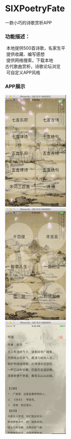 # SIXPoetryFate
一款小巧的诗歌赏析APP

<h3>功能描述：</h3>
<div>
  本地提供500首诗歌，名家生平<br/>
  提供收藏、编写感想<br/>
  提供网络搜索，下载本地<br/>
  古代歌曲赏析，诗歌论坛浏览<br/>
  可自定义APP风格
</div>

<h3>APP展示</h3>

<div>
<img src="./images/home-right.png" width=200></img>
</div>

<div>
<img src="./images/home-left.png" width=200></img>
</div>

<div>
<img src="./images/poetry.png" width=200></img>
</div>
